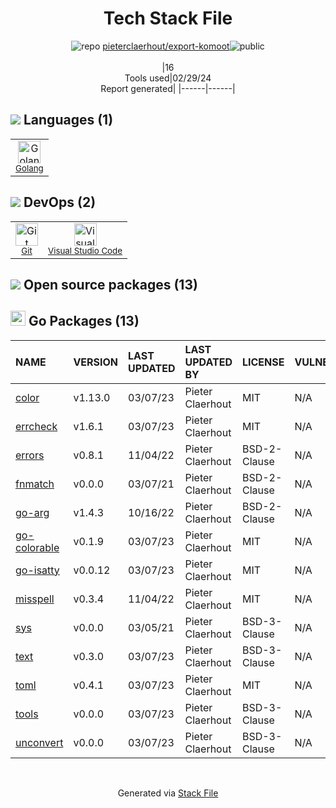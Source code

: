 <!--
&lt;--- Readme.md Snippet without images Start ---&gt;
## Tech Stack
pieterclaerhout/export-komoot is built on the following main stack:

- [Golang](http://golang.org/) – Languages
- [Visual Studio Code](https://code.visualstudio.com/) – Text Editor

Full tech stack [here](/techstack.md)

&lt;--- Readme.md Snippet without images End ---&gt;

&lt;--- Readme.md Snippet with images Start ---&gt;
## Tech Stack
pieterclaerhout/export-komoot is built on the following main stack:

- <img width='25' height='25' src='https://img.stackshare.io/service/1005/O6AczwfV_400x400.png' alt='Golang'/> [Golang](http://golang.org/) – Languages
- <img width='25' height='25' src='https://img.stackshare.io/service/4202/Visual_Studio_Code_logo.png' alt='Visual Studio Code'/> [Visual Studio Code](https://code.visualstudio.com/) – Text Editor

Full tech stack [here](/techstack.md)

&lt;--- Readme.md Snippet with images End ---&gt;
-->
<div align="center">

# Tech Stack File
![](https://img.stackshare.io/repo.svg "repo") [pieterclaerhout/export-komoot](https://github.com/pieterclaerhout/export-komoot)![](https://img.stackshare.io/public_badge.svg "public")
<br/><br/>
|16<br/>Tools used|02/29/24 <br/>Report generated|
|------|------|
</div>

## <img src='https://img.stackshare.io/languages.svg'/> Languages (1)
<table><tr>
  <td align='center'>
  <img width='36' height='36' src='https://img.stackshare.io/service/1005/O6AczwfV_400x400.png' alt='Golang'>
  <br>
  <sub><a href="http://golang.org/">Golang</a></sub>
  <br>
  <sub></sub>
</td>

</tr>
</table>

## <img src='https://img.stackshare.io/devops.svg'/> DevOps (2)
<table><tr>
  <td align='center'>
  <img width='36' height='36' src='https://img.stackshare.io/service/1046/git.png' alt='Git'>
  <br>
  <sub><a href="http://git-scm.com/">Git</a></sub>
  <br>
  <sub></sub>
</td>

<td align='center'>
  <img width='36' height='36' src='https://img.stackshare.io/service/4202/Visual_Studio_Code_logo.png' alt='Visual Studio Code'>
  <br>
  <sub><a href="https://code.visualstudio.com/">Visual Studio Code</a></sub>
  <br>
  <sub></sub>
</td>

</tr>
</table>


## <img src='https://img.stackshare.io/group.svg' /> Open source packages (13)</h2>

## <img width='24' height='24' src='https://img.stackshare.io/service/21112/default_1346bbda8fe03e4dce5601323a3ca47a10c1ae36.png'/> Go Packages (13)

|NAME|VERSION|LAST UPDATED|LAST UPDATED BY|LICENSE|VULNERABILITIES|
|:------|:------|:------|:------|:------|:------|
|[color](https://pkg.go.dev/github.com/fatih/color)|v1.13.0|03/07/23|Pieter Claerhout |MIT|N/A|
|[errcheck](https://pkg.go.dev/github.com/kisielk/errcheck)|v1.6.1|03/07/23|Pieter Claerhout |MIT|N/A|
|[errors](https://pkg.go.dev/github.com/pkg/errors)|v0.8.1|11/04/22|Pieter Claerhout |BSD-2-Clause|N/A|
|[fnmatch](https://pkg.go.dev/github.com/danwakefield/fnmatch)|v0.0.0|03/07/21|Pieter Claerhout |BSD-2-Clause|N/A|
|[go-arg](https://pkg.go.dev/github.com/alexflint/go-arg)|v1.4.3|10/16/22|Pieter Claerhout |BSD-2-Clause|N/A|
|[go-colorable](https://pkg.go.dev/github.com/mattn/go-colorable)|v0.1.9|03/07/23|Pieter Claerhout |MIT|N/A|
|[go-isatty](https://pkg.go.dev/github.com/mattn/go-isatty)|v0.0.12|03/07/23|Pieter Claerhout |MIT|N/A|
|[misspell](https://pkg.go.dev/github.com/client9/misspell)|v0.3.4|11/04/22|Pieter Claerhout |MIT|N/A|
|[sys](https://pkg.go.dev/golang.org/x/sys)|v0.0.0|03/05/21|Pieter Claerhout |BSD-3-Clause|N/A|
|[text](https://pkg.go.dev/golang.org/x/text)|v0.3.0|03/07/23|Pieter Claerhout |BSD-3-Clause|N/A|
|[toml](https://pkg.go.dev/github.com/BurntSushi/toml)|v0.4.1|03/07/23|Pieter Claerhout |MIT|N/A|
|[tools](https://pkg.go.dev/golang.org/x/tools)|v0.0.0|03/07/23|Pieter Claerhout |BSD-3-Clause|N/A|
|[unconvert](https://pkg.go.dev/github.com/mdempsky/unconvert)|v0.0.0|03/07/23|Pieter Claerhout |BSD-3-Clause|N/A|

<br/>
<div align='center'>

Generated via [Stack File](https://github.com/marketplace/stack-file)

